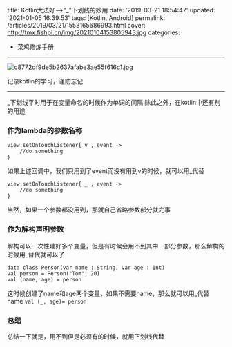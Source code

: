 title: Kotlin大法好-->"_"下划线的妙用
date: '2019-03-21 18:54:47'
updated: '2021-01-05 16:39:53'
tags: [Kotlin, Android]
permalink: /articles/2019/03/21/1553165686993.html
cover: http://tmx.fishpi.cn/img/20210104153805943.jpg
categories: 
- 菜鸡修炼手册
---
![c8772df9de5b2637afabe3ae55f616c1.jpg](http://tmx.fishpi.cn/img/20210104153805943.jpg)

记录kotlin的学习，谨防忘记

---

_下划线平时用于在变量命名的时候作为单词的间隔
除此之外，在kotlin中还有别的用途

### 作为lambda的参数名称

```
view.setOnTouchListener{ v , event ->
	//do something
}
```

如果上述回调中，我们只用到了event而没有用到v的时候，就可以用_代替

```
view.setOnTouchListener{ _ , event ->
	//do something
}
```

当然，如果一个参数都没用到，那就自己省略参数部分就完事

### 作为解构声明参数

解构可以一次性建好多个变量，但是有时候会用不到其中一部分参数，那么解构的时候用_替代就可以了

```
data class Person(var name : String, var age : Int)
val person = Person("Tom", 20)
val (name, age) = person
```

这时候创建了name和age两个变量，如果不需要name，那么就可以用_代替name
`val (_, age)= person`

### 总结

总结一下就是，用不到但是必须有的时候，就用下划线代替

